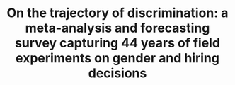 ---
title: "On the trajectory of discrimination: a meta-analysis and forecasting survey capturing 44 years of field experiments on gender and hiring decisions"
collection: publications
permalink: /publication/Schaerer_dePlessis_2023_obhdp.pdf
paperurl: '/files/Schaerer et al. (2023).pdf'
link: 'https://doi.org/10.1016/j.obhdp.2023.104280'
citation: '*Schaerer, M., du Plessis, C., Nguyen, M. H. B., van Aert, R. C. M., Tiokhin, L., Lakens, D., Giulia Clemente, E., Pfeiffer, T., Dreber, A., Johannesson, M., Clark, <u>Gender Audits Forecasting Collaboration</u>, C. J., & Luis Uhlmann, E. (2023). On the trajectory of discrimination: a meta-analysis and forecasting survey capturing 44 years of field experiments on gender and hiring decisions. <em>Organizational Behavior and Human Decision Processes</em>, 179, 104280.https://doi.org/10.1016/j.obhdp.2023.104280 [<u>Member of gender audits forecasting collaboration</u>]'
---